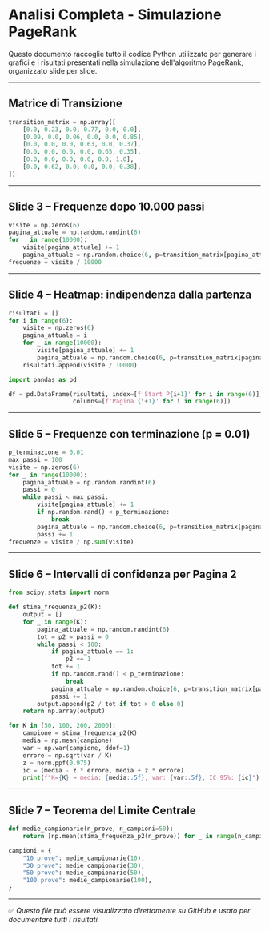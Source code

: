 #  Analisi Completa - Simulazione PageRank

Questo documento raccoglie tutto il codice Python utilizzato per generare i grafici e i risultati presentati nella simulazione dell'algoritmo PageRank, organizzato slide per slide.

---

##  Matrice di Transizione

```python
transition_matrix = np.array([
    [0.0, 0.23, 0.0, 0.77, 0.0, 0.0],
    [0.09, 0.0, 0.06, 0.0, 0.0, 0.85],
    [0.0, 0.0, 0.0, 0.63, 0.0, 0.37],
    [0.0, 0.0, 0.0, 0.0, 0.65, 0.35],
    [0.0, 0.0, 0.0, 0.0, 0.0, 1.0],
    [0.0, 0.62, 0.0, 0.0, 0.0, 0.38],
])
```

---

##  Slide 3 – Frequenze dopo 10.000 passi

```python
visite = np.zeros(6)
pagina_attuale = np.random.randint(6)
for _ in range(10000):
    visite[pagina_attuale] += 1
    pagina_attuale = np.random.choice(6, p=transition_matrix[pagina_attuale])
frequenze = visite / 10000
```

---

##  Slide 4 – Heatmap: indipendenza dalla partenza

```python
risultati = []
for i in range(6):
    visite = np.zeros(6)
    pagina_attuale = i
    for _ in range(10000):
        visite[pagina_attuale] += 1
        pagina_attuale = np.random.choice(6, p=transition_matrix[pagina_attuale])
    risultati.append(visite / 10000)

import pandas as pd

df = pd.DataFrame(risultati, index=[f'Start P{i+1}' for i in range(6)],
                  columns=[f'Pagina {i+1}' for i in range(6)])
```

---

##  Slide 5 – Frequenze con terminazione (p = 0.01)

```python
p_terminazione = 0.01
max_passi = 100
visite = np.zeros(6)
for _ in range(10000):
    pagina_attuale = np.random.randint(6)
    passi = 0
    while passi < max_passi:
        visite[pagina_attuale] += 1
        if np.random.rand() < p_terminazione:
            break
        pagina_attuale = np.random.choice(6, p=transition_matrix[pagina_attuale])
        passi += 1
frequenze = visite / np.sum(visite)
```

---

##  Slide 6 – Intervalli di confidenza per Pagina 2

```python
from scipy.stats import norm

def stima_frequenza_p2(K):
    output = []
    for _ in range(K):
        pagina_attuale = np.random.randint(6)
        tot = p2 = passi = 0
        while passi < 100:
            if pagina_attuale == 1:
                p2 += 1
            tot += 1
            if np.random.rand() < p_terminazione:
                break
            pagina_attuale = np.random.choice(6, p=transition_matrix[pagina_attuale])
            passi += 1
        output.append(p2 / tot if tot > 0 else 0)
    return np.array(output)

for K in [50, 100, 200, 2000]:
    campione = stima_frequenza_p2(K)
    media = np.mean(campione)
    var = np.var(campione, ddof=1)
    errore = np.sqrt(var / K)
    z = norm.ppf(0.975)
    ic = (media - z * errore, media + z * errore)
    print(f"K={K} → media: {media:.5f}, var: {var:.5f}, IC 95%: {ic}")
```

---

##  Slide 7 – Teorema del Limite Centrale

```python
def medie_campionarie(n_prove, n_campioni=50):
    return [np.mean(stima_frequenza_p2(n_prove)) for _ in range(n_campioni)]

campioni = {
    "10 prove": medie_campionarie(10),
    "30 prove": medie_campionarie(30),
    "50 prove": medie_campionarie(50),
    "100 prove": medie_campionarie(100),
}
```

---

✅ *Questo file può essere visualizzato direttamente su GitHub e usato per documentare tutti i risultati.*
